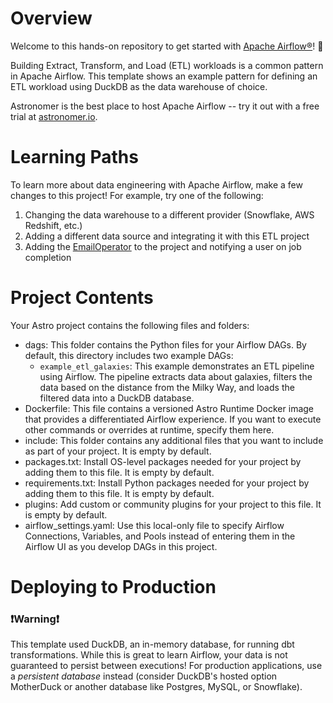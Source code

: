 Overview
========

Welcome to this hands-on repository to get started with [Apache Airflow®](https://airflow.apache.org/)! :rocket:

Building Extract, Transform, and Load (ETL) workloads is a common pattern in Apache Airflow. This template shows an example pattern for defining an ETL workload using DuckDB as the data warehouse of choice.

Astronomer is the best place to host Apache Airflow -- try it out with a free trial at [astronomer.io](https://www.astronomer.io/).

# Learning Paths

To learn more about data engineering with Apache Airflow, make a few changes to this project! For example, try one of the following:

1. Changing the data warehouse to a different provider (Snowflake, AWS Redshift, etc.)
2. Adding a different data source and integrating it with this ETL project
3. Adding the [EmailOperator](https://registry.astronomer.io/providers/apache-airflow/versions/2.8.1/modules/EmailOperator) to the project and notifying a user on job completion

# Project Contents

Your Astro project contains the following files and folders:

- dags: This folder contains the Python files for your Airflow DAGs. By default, this directory includes two example DAGs:
  - `example_etl_galaxies`: This example demonstrates an ETL pipeline using Airflow. The pipeline extracts data about galaxies, filters the data based on the distance from the Milky Way, and loads the filtered data into a DuckDB database.
- Dockerfile: This file contains a versioned Astro Runtime Docker image that provides a differentiated Airflow experience. If you want to execute other commands or overrides at runtime, specify them here.
- include: This folder contains any additional files that you want to include as part of your project. It is empty by default.
- packages.txt: Install OS-level packages needed for your project by adding them to this file. It is empty by default.
- requirements.txt: Install Python packages needed for your project by adding them to this file. It is empty by default.
- plugins: Add custom or community plugins for your project to this file. It is empty by default.
- airflow_settings.yaml: Use this local-only file to specify Airflow Connections, Variables, and Pools instead of entering them in the Airflow UI as you develop DAGs in this project.

# Deploying to Production

### ❗Warning❗

This template used DuckDB, an in-memory database, for running dbt transformations. While this is great to learn Airflow, your data is not guaranteed to persist between executions! For production applications, use a _persistent database_ instead (consider DuckDB's hosted option MotherDuck or another database like Postgres, MySQL, or Snowflake).
